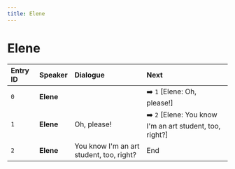 ```yaml
---
title: Elene
---
```


# Elene


| Entry ID | Speaker | Dialogue | Next |
| :------- | :------ | :------- | :------------ |
| `0` | **Elene** |  | ➡️ `1` \[Elene: Oh, please\!\] |
| `1` | **Elene** | Oh, please\! | ➡️ `2` \[Elene: You know I'm an art student, too, right?\] |
| `2` | **Elene** | You know I'm an art student, too, right? | End |
